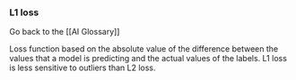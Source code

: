 ### L1 loss

Go back to the [[AI Glossary]]


Loss function based on the absolute value of the difference between the values that a model is predicting and the actual values of the labels. L1 loss is less sensitive to outliers than L2 loss.

